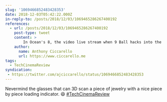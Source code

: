 ```yaml
---
slug: '1069466852483428353'
date: 2018-12-03T05:42:22.000Z
in-reply-to: /posts/2018/12/03/1069465286267400192
references:
  - url: /posts/2018/12/03/1069465286267400192
    post-type: tweet
    content: >
        In Ocean's 8, the video live stream when 9 Ball hacks into the Met employee's computer is shown with a .jpeg extension which is not usually video format. 🧐
    author:
      name: Anthony Ciccarello
      url: https://www.ciccarello.me
tags:
  - TechCinemaReview
syndication:
 - https://twitter.com/ajciccarello/status/1069466852483428353
---
```


Nevermind the glasses that can 3D scan a piece of jewelry with a nice piece by piece loading indicator. 😄 [#TechCinemaReview](/posts/tags/TechCinemaReview)
